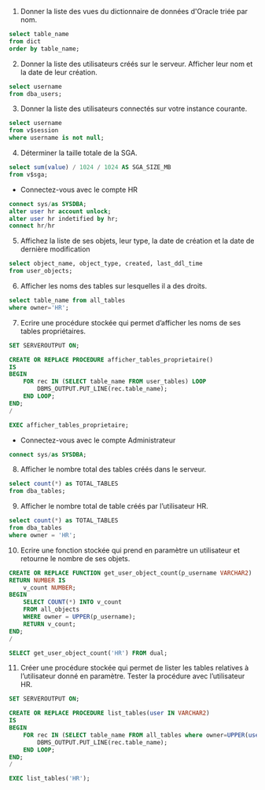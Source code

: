 1. Donner la liste des vues du dictionnaire de données d'Oracle triée par nom.
```SQL
select table_name 
from dict
order by table_name;
```

2. Donner la liste des utilisateurs créés sur le serveur. Afficher leur nom et la date de leur création.
```SQL
select username 
from dba_users;
```

3. Donner la liste des utilisateurs connectés sur votre instance courante.
```SQL
select username 
from v$session 
where username is not null;
```

4. Déterminer la taille totale de la SGA.
```SQL
select sum(value) / 1024 / 1024 AS SGA_SIZE_MB 
from v$sga;
```

- Connectez-vous avec le compte HR
```SQL
connect sys/as SYSDBA;
alter user hr account unlock;
alter user hr indetified by hr;
connect hr/hr
```

5. Affichez la liste de ses objets, leur type, la date de création et la date de dernière modification
```SQL
select object_name, object_type, created, last_ddl_time
from user_objects;
```

6. Afficher les noms des tables sur lesquelles il a des droits.
```SQL
select table_name from all_tables
where owner='HR';
```

7. Ecrire une procédure stockée qui permet d’afficher les noms de ses tables propriétaires.
```SQL
SET SERVEROUTPUT ON;

CREATE OR REPLACE PROCEDURE afficher_tables_proprietaire() 
IS
BEGIN
    FOR rec IN (SELECT table_name FROM user_tables) LOOP
        DBMS_OUTPUT.PUT_LINE(rec.table_name);
    END LOOP;
END;
/

EXEC afficher_tables_proprietaire;
```

- Connectez-vous avec le compte Administrateur
```SQL
connect sys/as SYSDBA;
```

8. Afficher le nombre total des tables créés dans le serveur.
```SQL
select count(*) as TOTAL_TABLES
from dba_tables;
```

9. Afficher le nombre total de table créés par l’utilisateur HR.
```SQL
select count(*) as TOTAL_TABLES
from dba_tables
where owner = 'HR';
```

10. Ecrire une fonction stockée qui prend en paramètre un utilisateur et retourne le nombre de ses objets.
```SQL
CREATE OR REPLACE FUNCTION get_user_object_count(p_username VARCHAR2) 
RETURN NUMBER IS 
    v_count NUMBER;
BEGIN
    SELECT COUNT(*) INTO v_count 
    FROM all_objects 
    WHERE owner = UPPER(p_username);
    RETURN v_count;
END;
/

SELECT get_user_object_count('HR') FROM dual;
```

11. Créer une procédure stockée qui permet de lister les tables relatives à l’utilisateur donné en paramètre. Tester la procédure avec l’utilisateur HR.
```SQL
SET SERVEROUTPUT ON;

CREATE OR REPLACE PROCEDURE list_tables(user IN VARCHAR2) 
IS
BEGIN
    FOR rec IN (SELECT table_name FROM all_tables where owner=UPPER(user)) LOOP
        DBMS_OUTPUT.PUT_LINE(rec.table_name);
    END LOOP;
END;
/

EXEC list_tables('HR');
```
